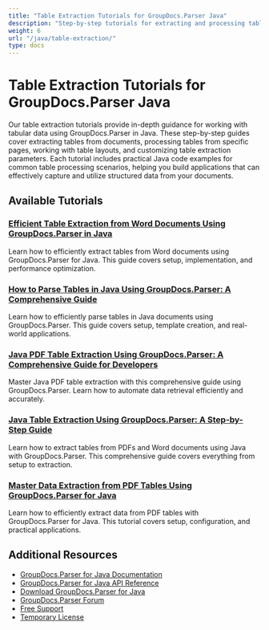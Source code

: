 ```yaml
---
title: "Table Extraction Tutorials for GroupDocs.Parser Java"
description: "Step-by-step tutorials for extracting and processing tables from documents using GroupDocs.Parser for Java."
weight: 6
url: "/java/table-extraction/"
type: docs
---
```

# Table Extraction Tutorials for GroupDocs.Parser Java

Our table extraction tutorials provide in-depth guidance for working with tabular data using GroupDocs.Parser in Java. These step-by-step guides cover extracting tables from documents, processing tables from specific pages, working with table layouts, and customizing table extraction parameters. Each tutorial includes practical Java code examples for common table processing scenarios, helping you build applications that can effectively capture and utilize structured data from your documents.

## Available Tutorials

### [Efficient Table Extraction from Word Documents Using GroupDocs.Parser in Java](./table-extraction-word-docs-groupdocs-parser-java/)
Learn how to efficiently extract tables from Word documents using GroupDocs.Parser for Java. This guide covers setup, implementation, and performance optimization.

### [How to Parse Tables in Java Using GroupDocs.Parser&#58; A Comprehensive Guide](./parse-tables-java-groupdocs-parser/)
Learn how to efficiently parse tables in Java documents using GroupDocs.Parser. This guide covers setup, template creation, and real-world applications.

### [Java PDF Table Extraction Using GroupDocs.Parser&#58; A Comprehensive Guide for Developers](./java-pdf-table-extraction-groupdocs-parser/)
Master Java PDF table extraction with this comprehensive guide using GroupDocs.Parser. Learn how to automate data retrieval efficiently and accurately.

### [Java Table Extraction Using GroupDocs.Parser&#58; A Step-by-Step Guide](./java-table-extraction-groupdocs-parser-guide/)
Learn how to extract tables from PDFs and Word documents using Java with GroupDocs.Parser. This comprehensive guide covers everything from setup to extraction.

### [Master Data Extraction from PDF Tables Using GroupDocs.Parser for Java](./extract-data-pdfs-tables-groupdocs-parser-java/)
Learn how to efficiently extract data from PDF tables with GroupDocs.Parser for Java. This tutorial covers setup, configuration, and practical applications.

## Additional Resources

- [GroupDocs.Parser for Java Documentation](https://docs.groupdocs.com/parser/java/)
- [GroupDocs.Parser for Java API Reference](https://reference.groupdocs.com/parser/java/)
- [Download GroupDocs.Parser for Java](https://releases.groupdocs.com/parser/java/)
- [GroupDocs.Parser Forum](https://forum.groupdocs.com/c/parser)
- [Free Support](https://forum.groupdocs.com/)
- [Temporary License](https://purchase.groupdocs.com/temporary-license/)
